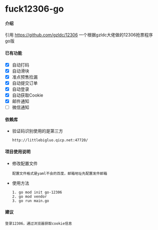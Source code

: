 # fuck12306-go

#### 介绍
引用
https://github.com/gzldc/12306
一个根据gzldc大佬做的12306抢票程序go版
#### 已有功能

- [x] 自动打码
- [x] 自动滑块
- [x] 准点预售捡漏
- [x] 自动提交订单
- [x] 自动登录
- [x] 自动获取Cookie
- [x] 邮件通知
- [ ] 微信通知

#### 依赖库

- 验证码识别使用的是第三方

  ```
  http://littlebigluo.qicp.net:47720/
  ```

#### 项目使用说明

- 修改配置文件

  ```
  配置文件格式是yaml不会的百度，邮箱地址先配置发件邮箱
  ```

- 使用方法

  ```
  1. go mod init go-12306
  2. go mod vendor
  3. go run main.go
  ```

#### 建议

```
登录12306，通过浏览器获取cookie信息
```
